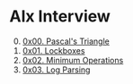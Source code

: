 # Alx Interview

00. [0x00. Pascal's Triangle](./0x00-pascal_triangle "Pascal's Triangle")
01. [0x01. Lockboxes](./0x01-lockboxes 'Lockboxes')
02. [0x02. Minimum Operations](./0x02-minimum_operations 'Minimum Operations')
03. [0x03. Log Parsing](./0x03-log_parsing 'Log Parsing')
